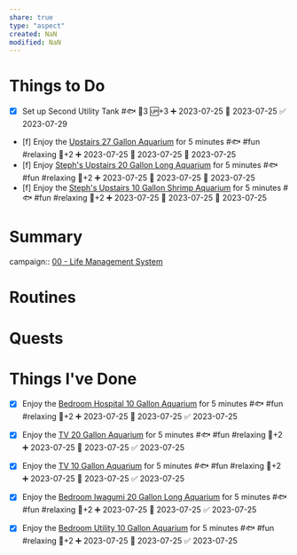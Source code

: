 ```yaml
---
share: true
type: "aspect"
created: NaN 
modified: NaN
---
```


# Things to Do
- [x] Set up Second Utility Tank #🐟 🥄3 🆙+3 ➕ 2023-07-25 🛫 2023-07-25 ✅ 2023-07-29

- [f] Enjoy the [Upstairs 27 Gallon Aquarium](Upstairs%2027%20Gallon%20Aquarium.md) for 5 minutes #🐟 #fun #relaxing 🥄+2 ➕ 2023-07-25 🛫 2023-07-25 📅 2023-07-25
- [f] Enjoy [Steph's Upstairs 20 Gallon Long Aquarium](Steph's%20Upstairs%2020%20Gallon%20Long%20Aquarium.md) for 5 minutes #🐟 #fun #relaxing 🥄+2 ➕ 2023-07-25 🛫 2023-07-25 📅 2023-07-25
- [f] Enjoy the [Steph's Upstairs 10 Gallon Shrimp Aquarium](Steph's%20Upstairs%2010%20Gallon%20Shrimp%20Aquarium.md) for 5 minutes #🐟 #fun #relaxing 🥄+2 ➕ 2023-07-25 🛫 2023-07-25 📅 2023-07-25
# Summary
campaign:: [00 - Life Management System](../../00%20-%20Life%20Management%20System/00%20-%20Life%20Management%20System.md)

# Routines

# Quests

# Things I've Done

- [x] Enjoy the [Bedroom Hospital 10 Gallon Aquarium](Bedroom%20Hospital%2010%20Gallon%20Aquarium.md) for 5 minutes #🐟 #fun #relaxing 🥄+2 ➕ 2023-07-25 📅 2023-07-25 ✅ 2023-07-25


- [x] Enjoy the [TV 20 Gallon Aquarium](TV%2020%20Gallon%20Aquarium.md) for 5 minutes #🐟 #fun #relaxing 🥄+2 ➕ 2023-07-25 📅 2023-07-25 ✅ 2023-07-25


- [x] Enjoy the [TV 10 Gallon Aquarium](../../04%20-%20Recreation%20%F0%9F%8E%8A/04%20-%20Fishkeeping%20%F0%9F%90%9F/TV%2010%20Gallon%20Aquarium.md) for 5 minutes #🐟 #fun #relaxing 🥄+2 ➕ 2023-07-25 📅 2023-07-25 ✅ 2023-07-25


- [x] Enjoy the [Bedroom Iwagumi 20 Gallon Long Aquarium](Bedroom%20Iwagumi%2020%20Gallon%20Long%20Aquarium.md) for 5 minutes #🐟 #fun #relaxing 🥄+2 ➕ 2023-07-25 📅 2023-07-25 ✅ 2023-07-25
- [x] Enjoy the [Bedroom Utility 10 Gallon Aquarium](Bedroom%20Utility%2010%20Gallon%20Aquarium.md) for 5 minutes #🐟 #fun #relaxing 🥄+2 ➕ 2023-07-25 📅 2023-07-25 ✅ 2023-07-25

